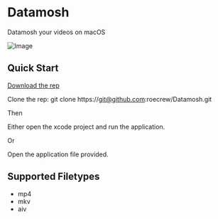 # Datamosh
Datamosh your videos on macOS

![Image](https://media.giphy.com/media/13bMkBsTQ7mh32/giphy.gif)

## Quick Start

[Download the rep](https://github.com/roecrew/Datamosh/archive/master.zip)

Clone the rep: git clone ht&#8203;tps://git@github.com:roecrew/Datamosh.git

Then

Either open the xcode project and run the application.

Or

Open the application file provided.

## Supported Filetypes

* mp4
* mkv
* aiv
